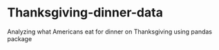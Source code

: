 # Thanksgiving-dinner-data
Analyzing what Americans eat for dinner on Thanksgiving using pandas package

